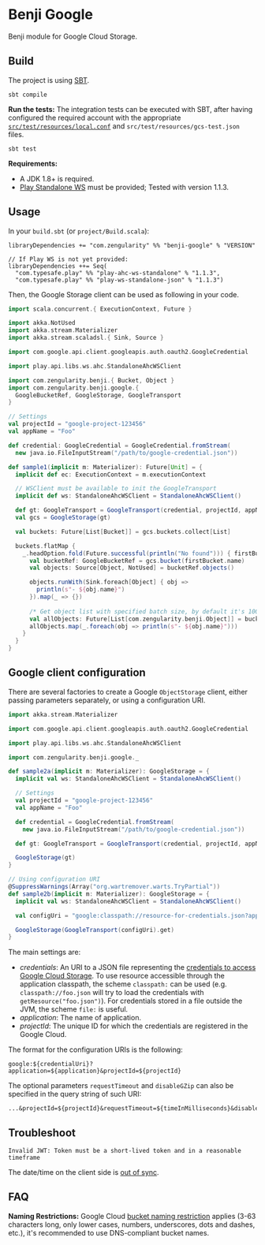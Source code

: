 # Benji Google

Benji module for Google Cloud Storage.

## Build

The project is using [SBT](http://www.scala-sbt.org/).

    sbt compile

**Run the tests:** The integration tests can be executed with SBT, after having configured the required account with the appropriate [`src/test/resources/local.conf`](./src/test/resources/local.conf.sample) and `src/test/resources/gcs-test.json` files.

    sbt test

**Requirements:**

- A JDK 1.8+ is required.
- [Play Standalone WS](https://github.com/playframework/play-ws) must be provided; Tested with version 1.1.3.

## Usage

In your `build.sbt` (or `project/Build.scala`):

```
libraryDependencies += "com.zengularity" %% "benji-google" % "VERSION"

// If Play WS is not yet provided:
libraryDependencies ++= Seq(
  "com.typesafe.play" %% "play-ahc-ws-standalone" % "1.1.3",
  "com.typesafe.play" %% "play-ws-standalone-json" % "1.1.3")
```

Then, the Google Storage client can be used as following in your code.

```scala
import scala.concurrent.{ ExecutionContext, Future }

import akka.NotUsed
import akka.stream.Materializer
import akka.stream.scaladsl.{ Sink, Source }

import com.google.api.client.googleapis.auth.oauth2.GoogleCredential

import play.api.libs.ws.ahc.StandaloneAhcWSClient

import com.zengularity.benji.{ Bucket, Object }
import com.zengularity.benji.google.{
  GoogleBucketRef, GoogleStorage, GoogleTransport
}

// Settings
val projectId = "google-project-123456"
val appName = "Foo"

def credential: GoogleCredential = GoogleCredential.fromStream(
  new java.io.FileInputStream("/path/to/google-credential.json"))

def sample1(implicit m: Materializer): Future[Unit] = {
  implicit def ec: ExecutionContext = m.executionContext

  // WSClient must be available to init the GoogleTransport
  implicit def ws: StandaloneAhcWSClient = StandaloneAhcWSClient()

  def gt: GoogleTransport = GoogleTransport(credential, projectId, appName)
  val gcs = GoogleStorage(gt)

  val buckets: Future[List[Bucket]] = gcs.buckets.collect[List]

  buckets.flatMap {
    _.headOption.fold(Future.successful(println("No found"))) { firstBucket =>
      val bucketRef: GoogleBucketRef = gcs.bucket(firstBucket.name)
      val objects: Source[Object, NotUsed] = bucketRef.objects()

      objects.runWith(Sink.foreach[Object] { obj =>
        println(s"- ${obj.name}")
      }).map(_ => {})
      
      /* Get object list with specified batch size, by default it's 1000 */
      val allObjects: Future[List[com.zengularity.benji.Object]] = bucketRef.objects.withBatchSize(100).collect[List]()
      allObjects.map(_.foreach(obj => println(s"- ${obj.name}")))
    }
  }
}
```

## Google client configuration

There are several factories to create a Google `ObjectStorage` client, either passing parameters separately, or using a configuration URI.

```scala
import akka.stream.Materializer

import com.google.api.client.googleapis.auth.oauth2.GoogleCredential

import play.api.libs.ws.ahc.StandaloneAhcWSClient

import com.zengularity.benji.google._

def sample2a(implicit m: Materializer): GoogleStorage = {
  implicit val ws: StandaloneAhcWSClient = StandaloneAhcWSClient()

  // Settings
  val projectId = "google-project-123456"
  val appName = "Foo"

  def credential = GoogleCredential.fromStream(
    new java.io.FileInputStream("/path/to/google-credential.json"))

  def gt: GoogleTransport = GoogleTransport(credential, projectId, appName)

  GoogleStorage(gt)
}

// Using configuration URI
@SuppressWarnings(Array("org.wartremover.warts.TryPartial"))
def sample2b(implicit m: Materializer): GoogleStorage = {
  implicit val ws: StandaloneAhcWSClient = StandaloneAhcWSClient()

  val configUri = "google:classpath://resource-for-credentials.json?application=Foo&projectId=google-project-123456"

  GoogleStorage(GoogleTransport(configUri).get)
}
```

The main settings are:

- *credentials*: An URI to a JSON file representing the [credentials to access Google Cloud Storage](https://cloud.google.com/storage/docs/authentication#generating-a-private-key). To use resource accessible through the application classpath, the scheme `classpath:` can be used (e.g. `classpath://foo.json` will try to load the credentials with `getResource("foo.json")`). For credentials stored in a file outside the JVM, the scheme `file:` is useful.
- *application*: The name of application.
- *projectId*: The unique ID for which the credentials are registered in the Google Cloud.

The format for the configuration URIs is the following:

    google:${credentialUri}?application=${application}&projectId=${projectId}

The optional parameters `requestTimeout` and `disableGZip` can also be specified in the query string of such URI:

    ...&projectId=${projectId}&requestTimeout=${timeInMilliseconds}&disableGZip=${falseByDefault}

## Troubleshoot

    Invalid JWT: Token must be a short-lived token and in a reasonable timeframe

The date/time on the client side is [out of sync](http://stackoverflow.com/a/36201957/3347384).

## FAQ

**Naming Restrictions:** Google Cloud [bucket naming restriction](https://cloud.google.com/storage/docs/naming) applies (3-63 characters long, only lower cases, numbers, underscores, dots and dashes, etc.), it's recommended to use DNS-compliant bucket names.